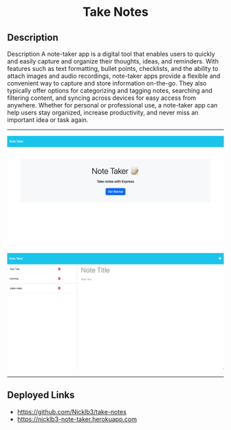 <h1 align="center">Take Notes</h1>

## Description 

Description A note-taker app is a digital tool that enables users to quickly and easily capture and organize their thoughts, ideas, and reminders. With features such as text formatting, bullet points, checklists, and the ability to attach images and audio recordings, note-taker apps provide a flexible and convenient way to capture and store information on-the-go. They also typically offer options for categorizing and tagging notes, searching and filtering content, and syncing across devices for easy access from anywhere. Whether for personal or professional use, a note-taker app can help users stay organized, increase productivity, and never miss an important idea or task again.

---

![Alt Text](./img/Screenshot%202023-03-16%20at%2012.17.02%20AM.png)
![Alt Text](./img/Screenshot%202023-03-16%20at%2012.17.21%20AM.png)

---

## Deployed Links

* https://github.com/Nicklb3/take-notes
* https://nicklb3-note-taker.herokuapp.com